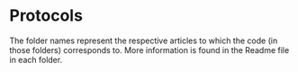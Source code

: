 # Protocols
The folder names represent the respective articles to which the code (in those folders) corresponds to. More information is found in the Readme file in each folder.
